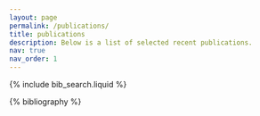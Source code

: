 ```yaml
---
layout: page
permalink: /publications/
title: publications
description: Below is a list of selected recent publications.
nav: true
nav_order: 1
---
```


<!-- _pages/publications.md -->

<!-- Bibsearch Feature -->

{% include bib_search.liquid %}

<div class="publications">

{% bibliography %}

</div>
